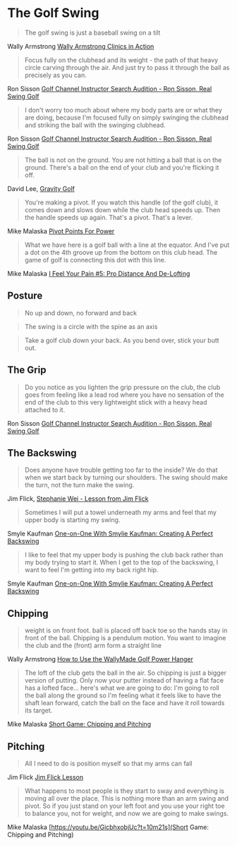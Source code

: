 # The Golf Swing

> The golf swing is just a baseball swing on a tilt

Wally Armstrong [Wally Armstrong Clinics in Action](https://youtu.be/JE-MskVJDl0?t=15m24s)

> Focus fully on the clubhead and its weight - the path of that heavy circle carving through the air. And just try to pass it through the ball as precisely as you can. 

Ron Sisson [Golf Channel Instructor Search Audition - Ron Sisson, Real Swing Golf](https://youtu.be/8w00dSxmFaw?t=9m30s)


> I don't worry too much about where my body parts are or what they are doing, because I'm focused fully on simply swinging the clubhead and striking the ball with the swinging clubhead. 

Ron Sisson [Golf Channel Instructor Search Audition - Ron Sisson, Real Swing Golf](https://youtu.be/8w00dSxmFaw?t=4m38s)


> The ball is not on the ground. You are not hitting a ball that is on the ground. There's a ball on the end of your club and you're flicking it off.

David Lee, [Gravity Golf](https://gravitygolf.com/)

> You're making a pivot. If you watch this handle (of the golf club), it comes down and slows down while the club head speeds up. Then the handle speeds up again. That's a pivot. That's a lever. 

Mike Malaska [Pivot Points For Power](https://youtu.be/JuOMHbLKHUc?t=57s)

> What we have here is a golf ball with a line at the equator. And I've put a dot on the 4th groove up from the bottom on this club head. The game of golf is connecting this dot with this line.

Mike Malaska [I Feel Your Pain #5: Pro Distance And De-Lofting](https://youtu.be/PrnYZPsV4KY?t=1m18s)

## Posture

> No up and down, no forward and back

> The swing is a circle with the spine as an axis

> Take a golf club down your back. As you bend over, stick your butt out.

## The Grip

> Do you notice as you lighten the grip pressure on the club, the club goes from feeling like a lead rod where you have no sensation of the end of the club to this very lightweight stick with a heavy head attached to it. 

Ron Sisson [Golf Channel Instructor Search Audition - Ron Sisson, Real Swing Golf](https://youtu.be/8w00dSxmFaw?t=8m56s)

## The Backswing

> Does anyone have trouble getting too far to the inside? We do that when we start back by turning our shoulders. The swing should make the turn, not the turn make the swing.

Jim Flick, [Stephanie Wei - Lesson from Jim Flick](https://youtu.be/-LGtF-o9Jy8?t=1m35s)

> Sometimes I will put a towel underneath my arms and feel that my upper body is starting my swing.

Smyle Kaufman [One-on-One With Smylie Kaufman: Creating A Perfect Backswing](https://youtu.be/ctP_h5S4xgQ?t=46s)

> I like to feel that my upper body is pushing the club back rather than my body trying to start it. When I get to the top of the backswing, I want to feel I'm getting into my back right hip.

Smyle Kaufman [One-on-One With Smylie Kaufman: Creating A Perfect Backswing](https://youtu.be/ctP_h5S4xgQ?t=1m10s)

## Chipping

> weight is on front foot. ball is placed off back toe so the hands stay in front of the ball. Chipping is a pendulum motion. You want to imagine the club and the (front) arm form a straight line 

Wally Armstrong [How to Use the WallyMade Golf Power Hanger]()


> The loft of the club gets the ball in the air. So chipping is just a bigger version of putting. Only now your putter instead of having a flat face has a lofted face... here's what we are going to do: I'm going to roll the ball along the ground so I'm feeling what it feels like to have the shaft lean forward, catch the ball on the face and have it roll towards its target.

Mike Malaska [Short Game: Chipping and Pitching](https://youtu.be/GicbhxobjUc?t=2m)

## Pitching

> All I need to do is position myself so that my arms can fall

Jim Flick [Jim Flick Lesson](https://youtu.be/_VTYq01XmV0?t=1m)

> What happens to most people is they start to sway and everything is moving all over the place. This is nothing more than an arm swing and pivot. So if you just stand on your left foot and you use your right toe to balance you, not for weight, and now we are going to make swings.

Mike Malaska [https://youtu.be/GicbhxobjUc?t=10m21s](Short Game: Chipping and Pitching)
